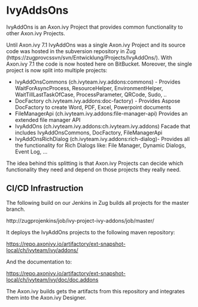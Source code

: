 # IvyAddsOns #

IvyAddOns is an Axon.ivy Project that provides common functionality to other Axon.ivy Projects. 

Until Axon.ivy 7.1 IvyAddOns was a single Axon.ivy Project and its source code was hosted in the subversion repository in Zug (https://zugprovcssvn/svn/Entwicklung/Projects/IvyAddOns/). 
With Axon.ivy 7.1 the code is now hosted here on BitBucket. Moreover, the single project is now split into multiple projects:

* IvyAddOnsCommons (ch.ivyteam.ivy.addons:commons) - Provides WaitForAsyncProcess, ResourceHelper, EnvironmentHelper, WaitTillLastTaskOfCase, ProcessParameter, QRCode, Sudo, ..
* DocFactory ch.ivyteam.ivy.addons:doc-factory) - Provides Aspose DocFactory to create Word, PDF, Excel, Powerpoint documents
* FileManagerApi (ch.ivyteam.ivy.addons:file-manager-api) Provides an extended file manager API 
* IvyAddOns (ch.ivyteam.ivy.addons:ch.ivyteam.ivy.addons) Facade that includes IvyAddOnsCommons, DocFactory, FileManagerApi
* IvyAddOnsRichDialog (ch.ivyteam.ivy.addons:rich-dialog)- Provides all the functionality for Rich Dialogs like: File Manager, Dynamic Dialogs, Event Log, ...

The idea behind this splitting is that Axon.ivy Projects can decide which functionality they need and depend on those projects they really need.

## CI/CD Infrastruction ##

The following build on our Jenkins in Zug builds all projects for the master branch.

http://zugprojenkins/job/ivy-project-ivy-addons/job/master/

It deploys the IvyAddOns projects to the following maven repository:

https://repo.axonivy.io/artifactory/ext-snapshot-local/ch/ivyteam/ivy/addons/

And the documentation to:

https://repo.axonivy.io/artifactory/ext-snapshot-local/ch/ivyteam/ivy/doc/doc.addons

The Axon.ivy builds gets the artifacts from this repository and integrates them into the Axon.ivy Designer.








